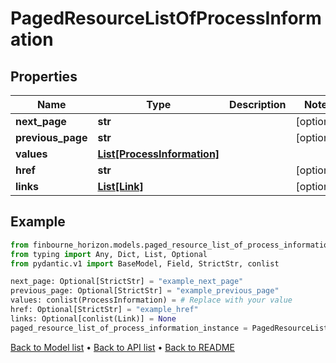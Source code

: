 # PagedResourceListOfProcessInformation

## Properties
Name | Type | Description | Notes
------------ | ------------- | ------------- | -------------
**next_page** | **str** |  | [optional] 
**previous_page** | **str** |  | [optional] 
**values** | [**List[ProcessInformation]**](ProcessInformation.md) |  | 
**href** | **str** |  | [optional] 
**links** | [**List[Link]**](Link.md) |  | [optional] 
## Example

```python
from finbourne_horizon.models.paged_resource_list_of_process_information import PagedResourceListOfProcessInformation
from typing import Any, Dict, List, Optional
from pydantic.v1 import BaseModel, Field, StrictStr, conlist

next_page: Optional[StrictStr] = "example_next_page"
previous_page: Optional[StrictStr] = "example_previous_page"
values: conlist(ProcessInformation) = # Replace with your value
href: Optional[StrictStr] = "example_href"
links: Optional[conlist(Link)] = None
paged_resource_list_of_process_information_instance = PagedResourceListOfProcessInformation(next_page=next_page, previous_page=previous_page, values=values, href=href, links=links)

```

[Back to Model list](../README.md#documentation-for-models) &#8226; [Back to API list](../README.md#documentation-for-api-endpoints) &#8226; [Back to README](../README.md)

